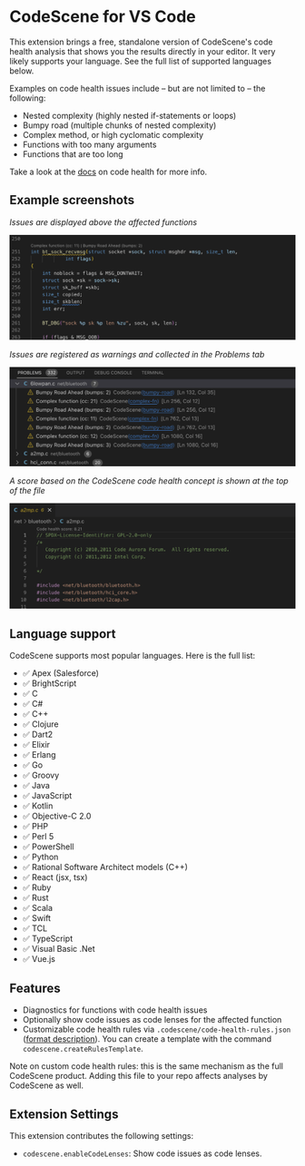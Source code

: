 # CodeScene for VS Code

This extension brings a free, standalone version of CodeScene's code health analysis that shows you the results directly in your editor. It very likely supports your language. See the full list of supported languages below.

Examples on code health issues include – but are not limited to – the following:

- Nested complexity (highly nested if-statements or loops)
- Bumpy road (multiple chunks of nested complexity)
- Complex method, or high cyclomatic complexity
- Functions with too many arguments
- Functions that are too long

Take a look at the [docs](https://codescene.io/docs/guides/technical/code-health.html) on code health for more info.

## Example screenshots

*Issues are displayed above the affected functions*

![screenshot1](screenshots/screenshot1.png)

*Issues are registered as warnings and collected in the Problems tab*

![screenshot3](screenshots/screenshot3.png)

*A score based on the CodeScene code health concept is shown at the top of the file*

![screenshot2](screenshots/screenshot2.png)

## Language support

CodeScene supports most popular languages. Here is the full list:

- ✅ Apex (Salesforce)
- ✅ BrightScript
- ✅ C
- ✅ C#
- ✅ C++
- ✅ Clojure
- ✅ Dart2
- ✅ Elixir
- ✅ Erlang
- ✅ Go
- ✅ Groovy
- ✅ Java
- ✅ JavaScript
- ✅ Kotlin
- ✅ Objective-C 2.0
- ✅ PHP
- ✅ Perl 5
- ✅ PowerShell
- ✅ Python
- ✅ Rational Software Architect models (C++)
- ✅ React (jsx, tsx)
- ✅ Ruby
- ✅ Rust
- ✅ Scala
- ✅ Swift
- ✅ TCL
- ✅ TypeScript
- ✅ Visual Basic .Net
- ✅ Vue.js

## Features

- Diagnostics for functions with code health issues
- Optionally show code issues as code lenses for the affected function
- Customizable code health rules via `.codescene/code-health-rules.json` ([format description](https://codescene.io/docs/guides/technical/code-health.html#advanced-override-the-low-level-code-health-thresholds)). You can create a template with the command `codescene.createRulesTemplate`.

Note on custom code health rules: this is the same mechanism as the full CodeScene product.
Adding this file to your repo affects analyses by CodeScene as well.

## Extension Settings

This extension contributes the following settings:

- `codescene.enableCodeLenses`: Show code issues as code lenses.
